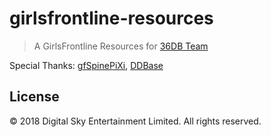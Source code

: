 # girlsfrontline-resources

> A GirlsFrontline Resources for [36DB Team](https://github.com/36base)

Special Thanks: [gfSpinePiXi](https://github.com/cullus/gfSpinePiXi), [DDBase](http://ddb.kirsi.moe/)

## License
© 2018 Digital Sky Entertainment Limited. All rights reserved.
